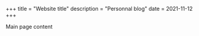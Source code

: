 +++
title = "Website title"
description = "Personnal blog"
date = 2021-11-12
+++

Main page content

